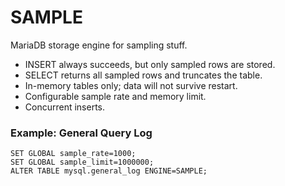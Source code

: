 # SAMPLE

MariaDB storage engine for sampling stuff.

* INSERT always succeeds, but only sampled rows are stored.
* SELECT returns all sampled rows and truncates the table.
* In-memory tables only; data will not survive restart.
* Configurable sample rate and memory limit.
* Concurrent inserts.

### Example: General Query Log

    SET GLOBAL sample_rate=1000;
    SET GLOBAL sample_limit=1000000;
    ALTER TABLE mysql.general_log ENGINE=SAMPLE;